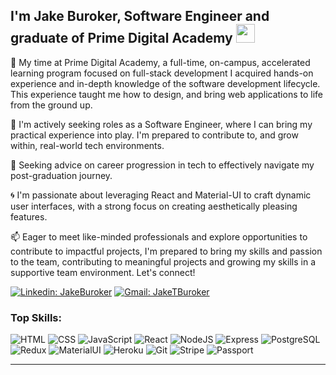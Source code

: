 ## I'm Jake Buroker, Software Engineer and graduate of Prime Digital Academy <img src="https://raw.githubusercontent.com/MartinHeinz/MartinHeinz/master/wave.gif" width="30px">

🚀 My time at Prime Digital Academy, a full-time, on-campus, accelerated learning program focused on full-stack development I acquired hands-on experience and in-depth knowledge of the software development lifecycle. This experience taught me how to design, and bring web applications to life from the ground up.

🔭 I'm actively seeking roles as a Software Engineer, where I can bring my practical experience into play. I'm prepared to contribute to, and grow within, real-world tech environments.

🤔 Seeking advice on career progression in tech to effectively navigate my post-graduation journey.

🌀 I'm passionate about leveraging React and Material-UI to craft dynamic user interfaces, with a strong focus on creating aesthetically pleasing features.

📫 Eager to meet like-minded professionals and explore opportunities to contribute to impactful projects, I'm prepared to bring my skills and passion to the team, contributing to meaningful projects and growing my skills in a supportive team environment. Let's connect!

[![Linkedin: JakeBuroker](https://img.shields.io/badge/-JakeBuroker-blue?style=flat-square&logo=Linkedin&logoColor=white&link=https://www.linkedin.com/in/jakeburoker/)](https://www.linkedin.com/in/jakeburoker/)
[![Gmail: JakeTBuroker](https://img.shields.io/badge/Gmail-D14836?style=for-the-badge&logo=gmail&logoColor=white)](mailto:JakeTBuroker@gmail.com)




### Top Skills:
![HTML](https://img.shields.io/badge/HTML-E34F26?style=for-the-badge&logo=html5&logoColor=white) ![CSS](https://img.shields.io/badge/CSS-1572B6?style=for-the-badge&logo=css3&logoColor=white) ![JavaScript](https://img.shields.io/badge/JavaScript-F7DF1E?style=for-the-badge&logo=javascript&logoColor=black) ![React](https://img.shields.io/badge/react-%2320232a.svg?style=for-the-badge&logo=react&logoColor=%2361DAFB) ![NodeJS](https://img.shields.io/badge/node.js-6DA55F?style=for-the-badge&logo=node.js&logoColor=white) ![Express](https://img.shields.io/badge/Express.js-404D59?style=for-the-badge) ![PostgreSQL](https://img.shields.io/badge/PostgreSQL-316192?style=for-the-badge&logo=postgresql&logoColor=white) ![Redux](https://img.shields.io/badge/Redux-764ABC?style=for-the-badge&logo=redux&logoColor=white) ![MaterialUI](https://img.shields.io/badge/Material--UI-0081CB?style=for-the-badge&logo=material-ui&logoColor=white) ![Heroku](https://img.shields.io/badge/Heroku-430098?style=for-the-badge&logo=heroku&logoColor=white) ![Git](https://img.shields.io/badge/Git-F05032?style=for-the-badge&logo=git&logoColor=white) ![Stripe](https://img.shields.io/badge/Stripe-008CDD?style=for-the-badge&logo=stripe&logoColor=white) ![Passport](https://img.shields.io/badge/Passport-34E27A?style=for-the-badge&logo=passport&logoColor=white)


---

